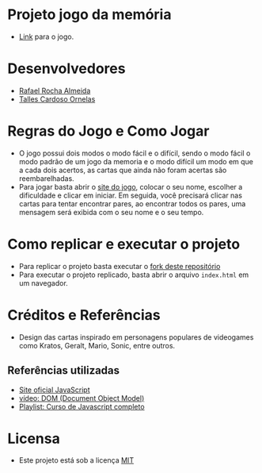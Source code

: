 # Projeto jogo da memória
- [Link]() para o jogo.
# Desenvolvedores
- [Rafael Rocha Almeida](https://github.com/Rafa3339)
- [Talles Cardoso Ornelas](https://github.com/Talles2305)
# Regras do Jogo e Como Jogar
- O jogo possui dois modos o modo fácil e o difícil, sendo o modo fácil o modo padrão de um jogo da memoria e o modo difícil um modo em que a cada dois acertos, as cartas que ainda não foram acertas são reembarelhadas.
- Para jogar basta abrir o [site do jogo](https//:site.com), colocar o seu nome, escolher a dificuldade e clicar em iniciar.  Em seguida, você precisará clicar nas cartas para tentar encontrar pares, ao encontrar todos os pares, uma mensagem será exibida com o seu nome e o seu tempo.
# Como replicar e executar o projeto
- Para replicar o projeto basta executar o [fork deste repositório](https://github.com/Rafa3339/Jogo-da-Memoria/fork)
- Para executar o projeto replicado, basta abrir o arquivo `index.html` em um navegador.
# Créditos e Referências
- Design das cartas inspirado em personagens populares de videogames como Kratos, Geralt, Mario, Sonic, entre outros.
## Referências utilizadas
- [Site oficial JavaScript](https://javascript.info/)
- [vídeo: DOM (Document Object Model)](https://youtu.be/HOv9CqqAZk0)
- [Playlist: Curso de Javascript completo](https://www.youtube.com/watch?v=vEwPnjqWQ-g&list=PL2Fdisxwzt_d590u3uad46W-kHA0PTjjw&pp=iAQB)
# Licensa
- Este projeto está sob a licença [MIT](https://choosealicense.com/licenses/mit/)

